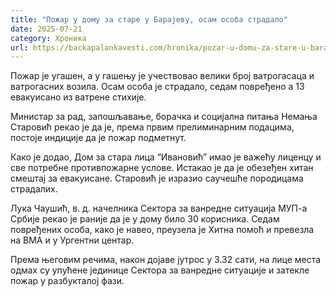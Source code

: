 ```yaml
---
title: "Пожар у дому за старе у Барајеву, осам особа страдало"
date: 2025-07-21
category: Хроника
url: https://backapalankavesti.com/hronika/pozar-u-domu-za-stare-u-barajevu-osam-osoba-stradalo/
---
```


Пожар је угашен, а у гашењу је учествовао велики број ватрогасаца и ватрогасних возила. Осам особа је страдало, седам повређено а 13 евакуисано из ватрене стихије.

Министар за рад, запошљавање, борачка и социјална питања Немања Старовић рекао је да је, према првим прелиминарним подацима, постоје индиције да је пожар подметнут.

Како је додао, Дом за стара лица “Ивановић” имао је важећу лиценцу и све потребне противпожарне услове. Истакао је да је обезеђен хитан смештај за евакуисане. Старовић је изразио саучешће породицама страдалих.

Лука Чаушић, в. д. начелника Сектора за ванредне ситуација МУП-а Србије рекао је раније да је у дому било 30 корисника. Седам повређених особа, како је навео, преузела је Хитна помоћ и превезла на ВМА и у Ургентни центар.

Према његовим речима, након дојаве јутрос у 3.32 сати, на лице места одмах су упућене јединице Сектора за ванредне ситуације и затекле пожар у разбукталој фази.
